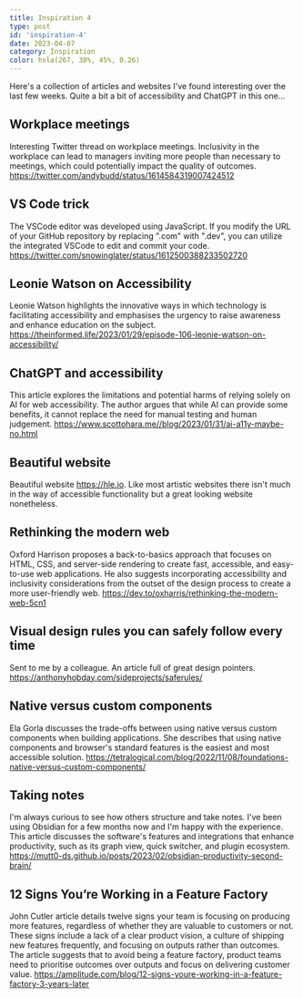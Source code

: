 ```yaml
---
title: Inspiration 4
type: post
id: 'inspiration-4'
date: 2023-04-07
category: Inspiration
color: hsla(267, 38%, 45%, 0.26)
---
```


Here's a collection of articles and websites I've found interesting over the last few weeks. Quite a bit a bit of accessibility and ChatGPT in this one...

## Workplace meetings
Interesting Twitter thread on workplace meetings. Inclusivity in the workplace can lead to managers inviting more people than necessary to meetings, which could potentially impact the quality of outcomes.
https://twitter.com/andybudd/status/1614584319007424512

## VS Code trick
The VSCode editor was developed using JavaScript. If you modify the URL of your GitHub repository by replacing ".com" with ".dev", you can utilize the integrated VSCode to edit and commit your code. https://twitter.com/snowinglater/status/1612500388233502720

## Leonie Watson on Accessibility
Leonie Watson highlights the innovative ways in which technology is facilitating accessibility and emphasises the urgency to raise awareness and enhance education on the subject.
https://theinformed.life/2023/01/29/episode-106-leonie-watson-on-accessibility/

## ChatGPT and accessibility
This article explores the limitations and potential harms of relying solely on AI for web accessibility. The author argues that while AI can provide some benefits, it cannot replace the need for manual testing and human judgement.
https://www.scottohara.me//blog/2023/01/31/ai-a11y-maybe-no.html

## Beautiful website
Beautiful website https://hle.io. Like most artistic websites there isn't much in the way of accessible functionality but a great looking website nonetheless.

## Rethinking the modern web
Oxford Harrison proposes a back-to-basics approach that focuses on HTML, CSS, and server-side rendering to create fast, accessible, and easy-to-use web applications. He also suggests incorporating accessibility and inclusivity considerations from the outset of the design process to create a more user-friendly web.
https://dev.to/oxharris/rethinking-the-modern-web-5cn1


## Visual design rules you can safely follow every time
Sent to me by a colleague. An article full of great design pointers.
https://anthonyhobday.com/sideprojects/saferules/

## Native versus custom components
Ela Gorla discusses the trade-offs between using native versus custom components when building applications. She describes that using native components and browser's standard features is the easiest and most accessible solution.
https://tetralogical.com/blog/2022/11/08/foundations-native-versus-custom-components/

## Taking notes
I'm always curious to see how others structure and take notes. I've been using Obsidian for a few months now and I'm happy with the experience. This article discusses the software's features and integrations that enhance productivity, such as its graph view, quick switcher, and plugin ecosystem.
https://mutt0-ds.github.io/posts/2023/02/obsidian-productivity-second-brain/

## 12 Signs You’re Working in a Feature Factory
John Cutler article details twelve signs your team is focusing on producing more features, regardless of whether they are valuable to customers or not. These signs include a lack of a clear product vision, a culture of shipping new features frequently, and focusing on outputs rather than outcomes. The article suggests that to avoid being a feature factory, product teams need to prioritise outcomes over outputs and focus on delivering customer value.
https://amplitude.com/blog/12-signs-youre-working-in-a-feature-factory-3-years-later